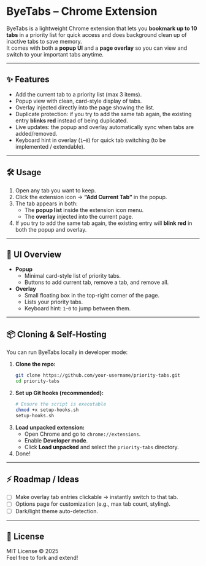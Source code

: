# ByeTabs – Chrome Extension

ByeTabs is a lightweight Chrome extension that lets you **bookmark up to 10 tabs** in a priority list for quick access and does background clean up of inactive tabs to save memory.  
It comes with both a **popup UI** and a **page overlay** so you can view and switch to your important tabs anytime.

---

## ✨ Features
- Add the current tab to a priority list (max 3 items).
- Popup view with clean, card-style display of tabs.
- Overlay injected directly into the page showing the list.
- Duplicate protection: if you try to add the same tab again, the existing entry **blinks red** instead of being duplicated.
- Live updates: the popup and overlay automatically sync when tabs are added/removed.
- Keyboard hint in overlay (`1`–`0`) for quick tab switching (to be implemented / extendable).

---

## 🛠 Usage
1. Open any tab you want to keep.
2. Click the extension icon → **“Add Current Tab”** in the popup.
3. The tab appears in both:
   - The **popup list** inside the extension icon menu.
   - The **overlay** injected into the current page.
4. If you try to add the same tab again, the existing entry will **blink red** in both the popup and overlay.

---

## 📸 UI Overview
- **Popup**
  - Minimal card-style list of priority tabs.
  - Buttons to add current tab, remove a tab, and remove all.
- **Overlay**
  - Small floating box in the top-right corner of the page.
  - Lists your priority tabs.
  - Keyboard hint: `1`–`0` to jump between them.

---

## 📦 Cloning & Self-Hosting

You can run ByeTabs locally in developer mode:

1. **Clone the repo:**
   ```sh
   git clone https://github.com/your-username/priority-tabs.git
   cd priority-tabs
   ```
2. **Set up Git hooks (recommended):**
   ```sh
   # Ensure the script is executable
   chmod +x setup-hooks.sh
   setup-hooks.sh
   ```
3. **Load unpacked extension:**
   - Open Chrome and go to `chrome://extensions`.
   - Enable **Developer mode**.
   - Click **Load unpacked** and select the `priority-tabs` directory.
4. Done!

---

## ⚡ Roadmap / Ideas
- [ ] Make overlay tab entries clickable → instantly switch to that tab.
- [ ] Options page for customization (e.g., max tab count, styling).
- [ ] Dark/light theme auto-detection.

---

## 📝 License
MIT License © 2025  
Feel free to fork and extend!
